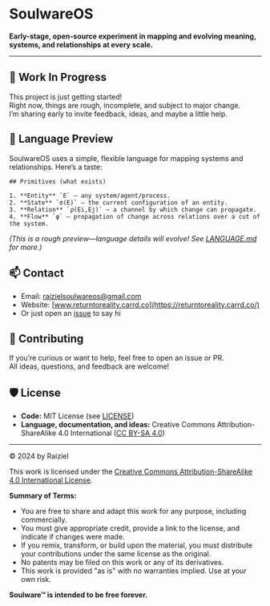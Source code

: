 # SoulwareOS

**Early-stage, open-source experiment in mapping and evolving meaning, systems, and relationships at every scale.**

---

## 🚧 Work In Progress

This project is just getting started!  
Right now, things are rough, incomplete, and subject to major change.  
I’m sharing early to invite feedback, ideas, and maybe a little help.

## 🧬 Language Preview

SoulwareOS uses a simple, flexible language for mapping systems and relationships. Here’s a taste:

```
## Primitives (what exists)

1. **Entity** `E` — any system/agent/process.
2. **State** `σ(E)` — the current configuration of an entity.
3. **Relation** `ρ(Ei,Ej)` — a channel by which change can propagate.
4. **Flow** `φ` — propagation of change across relations over a cut of the system.
```

*(This is a rough preview—language details will evolve! See [LANGUAGE.md](LANGUAGE.md) for more.)*

## 📫 Contact

- Email: raizielsoulwareos@gmail.com
- Website: [www.returntoreality.carrd.co](https://returntoreality.carrd.co/)
- Or just open an [issue](../../issues) to say hi

## 🤝 Contributing

If you’re curious or want to help, feel free to open an issue or PR.  
All ideas, questions, and feedback are welcome!

## 🛡️ License

- **Code:** MIT License (see [LICENSE](LICENSE))
- **Language, documentation, and ideas:** Creative Commons Attribution-ShareAlike 4.0 International ([CC BY-SA 4.0](https://creativecommons.org/licenses/by-sa/4.0/))

---

© 2024 by Raiziel

This work is licensed under the [Creative Commons Attribution-ShareAlike 4.0 International License](https://creativecommons.org/licenses/by-sa/4.0/).

**Summary of Terms:**

- You are free to share and adapt this work for any purpose, including commercially.
- You must give appropriate credit, provide a link to the license, and indicate if changes were made.
- If you remix, transform, or build upon the material, you must distribute your contributions under the same license as the original.
- No patents may be filed on this work or any of its derivatives.
- This work is provided "as is" with no warranties implied. Use at your own risk.

**Soulware™ is intended to be free forever.**
